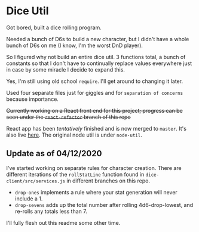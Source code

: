 # Dice Util

Got bored, built a dice rolling program.

Needed a bunch of D6s to build a new character, but I didn't have a whole bunch of D6s on me (I know, I'm the worst DnD player).

So I figured why not build an entire dice util. 3 functions total, a bunch of constants so that I don't have to continually replace values everywhere just in case by some miracle I decide to expand this.

Yes, I'm still using old school `require`. I'll get around to changing it later.

Used four separate files just for giggles and for `separation of concerns` because importance.

~~Currently working on a React front end for this project; progress can be seen under the `react-refactor` branch of this repo~~

React app has been *tentatively* finished and is now merged to `master`. It's also live [here](https://rollsomedice.surge.sh). The original node util is under `node-util`.

## Update as of 04/12/2020

I've started working on separate rules for character creation. There are different iterations of the `rollStatLine` function found in `dice-client/src/services.js` in different branches on this repo.

* `drop-ones` implements a rule where your stat generation will never include a 1.
* `drop-sevens` adds up the total number after rolling 4d6-drop-lowest, and re-rolls any totals less than 7.

I'll fully flesh out this readme some other time.